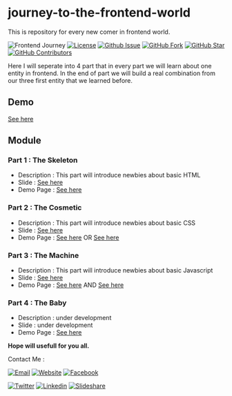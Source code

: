 # journey-to-the-frontend-world
This is repository for every new comer in frontend world.

![Frontend Journey](http://blog.debugme.eu/wp-content/uploads/2016/01/great-frontend.png)
[![License](https://img.shields.io/github/license/mazipan/journey-to-the-frontend-world.svg?maxAge=3600)](https://github.com/mazipan/journey-to-the-frontend-world) 
[![Github Issue](https://img.shields.io/github/issues/mazipan/journey-to-the-frontend-world.svg?maxAge=3600)](https://github.com/mazipan/journey-to-the-frontend-world/issues) 
[![GitHub Fork](https://img.shields.io/github/forks/mazipan/journey-to-the-frontend-world.svg?maxAge=3600)](https://github.com/mazipan/journey-to-the-frontend-world/network) 
[![GitHub Star](https://img.shields.io/github/stars/mazipan/journey-to-the-frontend-world.svg?maxAge=3600)](https://github.com/mazipan/journey-to-the-frontend-world/stargazers) 
[![GitHub Contributors](https://img.shields.io/github/contributors/mazipan/journey-to-the-frontend-world.svg?maxAge=3600)](https://github.com/mazipan/journey-to-the-frontend-world/network/members)

Here I will seperate into 4 part that in every part we will learn about one entity in frontend.
In the end of part we will build a real combination from our three first entity that we learned before.

## Demo
[See here](https://mazipan.github.io/journey-to-the-frontend-world/)

## Module

### Part 1 : The Skeleton
  + Description : This part will introduce newbies about basic HTML
  + Slide : [See here](http://www.slideshare.net/IrfanMaulana21/journey-to-the-front-end-world-part1-the-skeleton) 
  + Demo Page : [See here](https://mazipan.github.io/journey-to-the-frontend-world/part-1/index.html) 
  
### Part 2 : The Cosmetic
  + Description : This part will introduce newbies about basic CSS
  + Slide : [See here](http://www.slideshare.net/IrfanMaulana21/journey-to-the-front-end-world-part2-the-cosmetic) 
  + Demo Page : [See here](https://mazipan.github.io/journey-to-the-frontend-world/part-2/index.html) OR [See here](https://mazipan.github.io/journey-to-the-frontend-world/part-2/index-with-framework.html)

### Part 3 : The Machine
  + Description : This part will introduce newbies about basic Javascript
  + Slide : [See here](http://www.slideshare.net/IrfanMaulana21/journey-to-the-front-end-world-part3-the-machine-70691627)
  + Demo Page : [See here](https://mazipan.github.io/journey-to-the-frontend-world/part-3/js-simple-logic.html) AND [See here](https://mazipan.github.io/journey-to-the-frontend-world/part-3/index.html)

### Part 4 : The Baby
  + Description : under development
  + Slide : under development
  + Demo Page : [See here](https://mazipan.github.io/journey-to-the-frontend-world/part-4/index.html)


**Hope will usefull for you all.**

Contact Me :

[![Email](https://img.shields.io/badge/mazipanneh-Email-yellow.svg?maxAge=3600)](mailto:mazipanneh@gmail.com) 
[![Website](https://img.shields.io/badge/mazipanneh-Blog-brightgreen.svg?maxAge=3600)](https://mazipanneh.com/blog/)
[![Facebook](https://img.shields.io/badge/mazipanneh-Facebook-blue.svg?maxAge=3600)](https://facebook.com/mazipanneh) 

[![Twitter](https://img.shields.io/badge/Maz_Ipan-Twitter-55acee.svg?maxAge=3600)](https://twitter.com/Maz_Ipan) 
[![Linkedin](https://img.shields.io/badge/irfanmaulanamazipan-Linkedin-0077b5.svg?maxAge=3600)](https://id.linkedin.com/in/irfanmaulanamazipan) 
[![Slideshare](https://img.shields.io/badge/IrfanMaulana21-Slideshare-0077b5.svg?maxAge=3600)](https://www.slideshare.net/IrfanMaulana21) 
